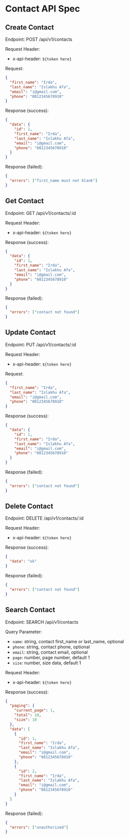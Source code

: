 # Contact API Spec

## Create Contact

Endpoint: POST /api/v1/contacts

Request Header:

- x-api-header: `${token here}`

Request:

```json
{
  "first_name": "Irda",
  "last_name": "Islakhu Afa",
  "email": "i@gmail.com",
  "phone": "0812345678910"
}
```

Response (success):

```json
{
  "data": {
    "id": 1,
    "first_name": "Irda",
    "last_name": "Islakhu Afa",
    "email": "i@gmail.com",
    "phone": "0812345678910"
  }
}
```

Response (failed):

```json
{
  "errors": ["first_name must not blank"]
}
```

## Get Contact

Endpoint: GET /api/v1/contacts/:id

Request Header:

- x-api-header: `${token here}`

Response (success):

```json
{
  "data": {
    "id": 1,
    "first_name": "Irda",
    "last_name": "Islakhu Afa",
    "email": "i@gmail.com",
    "phone": "0812345678910"
  }
}
```

Response (failed):

```json
{
  "errors": ["contact not found"]
}
```

## Update Contact

Endpoint: PUT /api/v1/contacts/:id

Request Header:

- x-api-header: `${token here}`

Request:

```json
{
  "first_name": "Irda",
  "last_name": "Islakhu Afa",
  "email": "i@gmail.com",
  "phone": "0812345678910"
}
```

Response (success):

```json
{
  "data": {
    "id": 1,
    "first_name": "Irda",
    "last_name": "Islakhu Afa",
    "email": "i@gmail.com",
    "phone": "0812345678910"
  }
}
```

Response (failed):

```json
{
  "errors": ["contact not found"]
}
```

## Delete Contact

Endpoint: DELETE /api/v1/contacts/:id

Request Header:

- x-api-header: `${token here}`

Response (success):

```json
{
  "data": "ok"
}
```

Response (failed):

```json
{
  "errors": ["contact not found"]
}
```

## Search Contact

Endpoint: SEARCH /api/v1/contacts

Query Parameter:

- `name`: string, contact first_name or last_name, optional
- `phone`: string, contact phone, optional
- `email`: string, contact email, optional
- `page`: number, page number, default 1
- `size`: number, size data, default 1

Request Header:

- x-api-header: `${token here}`

Response (success):

```json
{
  "paging": {
    "current_page": 1,
    "total": 10,
    "size": 10
  },
  "data": [
    {
      "id": 1,
      "first_name": "Irda",
      "last_name": "Islakhu Afa",
      "email": "i@gmail.com",
      "phone": "0812345678910"
    },
    {
      "id": 2,
      "first_name": "Irda",
      "last_name": "Islakhu Afa",
      "email": "i@gmail.com",
      "phone": "0812345678910"
    }
  ]
}
```

Response (failed):

```json
{
  "errors": ["unauthorized"]
}
```
